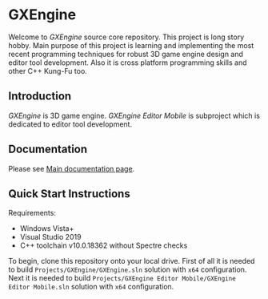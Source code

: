 # GXEngine

Welcome to _GXEngine_ source core repository. This project is long story hobby. Main purpose of this project is learning and implementing the most recent programming techniques for robust 3D game engine design and editor tool development. Also it is cross platform programming skills and other C++ Kung-Fu too.

## Introduction

_GXEngine_ is 3D game engine. _GXEngine Editor Mobile_ is subproject which is dedicated to editor tool development.

## Documentation

Please see [Main documentation page](./Documentation/main.md).

## Quick Start Instructions

Requirements:
* Windows Vista+
* Visual Studio 2019
* C++ toolchain v10.0.18362 without Spectre checks

To begin, clone this repository onto your local drive.
First of all it is needed to build `Projects/GXEngine/GXEngine.sln` solution with `x64` configuration.
Next it is needed to build `Projects/GXEngine Editor Mobile/GXEngine Editor Mobile.sln` solution with `x64` configuration.
